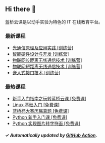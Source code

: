 ## Hi there 👋

蓝桥云课是以动手实验为特色的 IT 在线教育平台。

### 最新课程

<!-- LATEST:START -->
- [光通信原理及应用实践 [训练营]](https://www.lanqiao.cn/courses/21955/)
- [智能硬件设计与开发 [训练营]](https://www.lanqiao.cn/courses/21902/)
- [物联网长距离无线通信技术 [训练营]](https://www.lanqiao.cn/courses/21896/)
- [物联网短距离无线通信技术 [训练营]](https://www.lanqiao.cn/courses/22185/)
- [嵌入式接口技术 [训练营]](https://www.lanqiao.cn/courses/21895/)
<!-- LATEST:END -->

### 最热课程

<!-- HOTEST:START -->
- [新手入门指南之玩转蓝桥云课 [免费课]](https://www.lanqiao.cn/courses/63/)
- [Linux 基础入门 [免费课]](https://www.lanqiao.cn/courses/1/)
- [蓝桥杯大赛历届真题 [免费课]](https://www.lanqiao.cn/courses/2786/)
- [Python 新手入门课 [免费课]](https://www.lanqiao.cn/courses/1330/)
- [Python 实现图片转字符画 [免费课]](https://www.lanqiao.cn/courses/370/)
<!-- HOTEST:END -->

##### ✓ Automatically updated by [GitHub Action](https://github.com/lanqiao-courses/.github/actions/workflows/update.yml).
